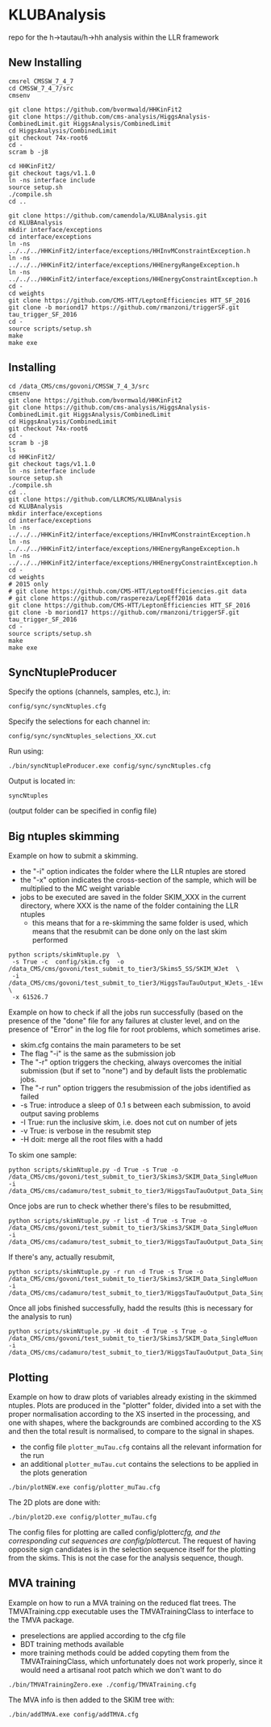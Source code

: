 # KLUBAnalysis

repo for the h->tautau/h->hh analysis within the LLR framework

## New Installing
```
cmsrel CMSSW_7_4_7
cd CMSSW_7_4_7/src
cmsenv

git clone https://github.com/bvormwald/HHKinFit2
git clone https://github.com/cms-analysis/HiggsAnalysis-CombinedLimit.git HiggsAnalysis/CombinedLimit
cd HiggsAnalysis/CombinedLimit
git checkout 74x-root6
cd -
scram b -j8

cd HHKinFit2/
git checkout tags/v1.1.0
ln -ns interface include
source setup.sh
./compile.sh
cd ..

git clone https://github.com/camendola/KLUBAnalysis.git
cd KLUBAnalysis
mkdir interface/exceptions
cd interface/exceptions
ln -ns ../../../HHKinFit2/interface/exceptions/HHInvMConstraintException.h 
ln -ns ../../../HHKinFit2/interface/exceptions/HHEnergyRangeException.h
ln -ns ../../../HHKinFit2/interface/exceptions/HHEnergyConstraintException.h
cd -
cd weights
git clone https://github.com/CMS-HTT/LeptonEfficiencies HTT_SF_2016
git clone -b moriond17 https://github.com/rmanzoni/triggerSF.git tau_trigger_SF_2016
cd -
source scripts/setup.sh
make
make exe
```

## Installing
``` 
cd /data_CMS/cms/govoni/CMSSW_7_4_3/src
cmsenv
git clone https://github.com/bvormwald/HHKinFit2
git clone https://github.com/cms-analysis/HiggsAnalysis-CombinedLimit.git HiggsAnalysis/CombinedLimit
cd HiggsAnalysis/CombinedLimit
git checkout 74x-root6
cd -
scram b -j8
ls
cd HHKinFit2/
git checkout tags/v1.1.0
ln -ns interface include
source setup.sh
./compile.sh
cd ..
git clone https://github.com/LLRCMS/KLUBAnalysis
cd KLUBAnalysis
mkdir interface/exceptions
cd interface/exceptions
ln -ns ../../../HHKinFit2/interface/exceptions/HHInvMConstraintException.h 
ln -ns ../../../HHKinFit2/interface/exceptions/HHEnergyRangeException.h
ln -ns ../../../HHKinFit2/interface/exceptions/HHEnergyConstraintException.h
cd -
cd weights
# 2015 only
# git clone https://github.com/CMS-HTT/LeptonEfficiencies.git data
# git clone https://github.com/raspereza/LepEff2016 data
git clone https://github.com/CMS-HTT/LeptonEfficiencies HTT_SF_2016
git clone -b moriond17 https://github.com/rmanzoni/triggerSF.git tau_trigger_SF_2016
cd -
source scripts/setup.sh
make
make exe
```

## SyncNtupleProducer
Specify the options (channels, samples, etc.), in:
```
config/sync/syncNtuples.cfg
```
Specify the selections for each channel in:
```
config/sync/syncNtuples_selections_XX.cut
```
Run using:
```
./bin/syncNtupleProducer.exe config/sync/syncNtuples.cfg
```
Output is located in:
```
syncNtuples
```
(output folder can be specified in config file)
 
## Big ntuples skimming

Example on how to submit a skimming.
 * the "-i" option indicates the folder where the LLR ntuples are stored
 * the "-x" option indicates the cross-section of the sample, which will be multiplied to the MC weight variable
 * jobs to be executed are saved in the folder SKIM_XXX in the current directory, where XXX is the name of the folder containing the LLR ntuples
   * this means that for a re-skimming the same folder is used, which means that the resubmit can be done only on the last skim performed

```
python scripts/skimNtuple.py  \
 -s True -c  config/skim.cfg  -o /data_CMS/cms/govoni/test_submit_to_tier3/Skims5_SS/SKIM_WJet  \
 -i /data_CMS/cms/govoni/test_submit_to_tier3/HiggsTauTauOutput_WJets_-1Events_0Skipped_1437551416.48 \
 -x 61526.7 
``` 

Example on how to check if all the jobs run successfully 
(based on the presence of the "done" file for any failures at cluster level,
and on the presence of "Error" in the log file for root problems,
which sometimes arise.
 * skim.cfg contains the main parameters to be set
 * The flag "-i" is the same as the submission job
 * The "-r" option triggers the checking, always overcomes the initial submission (but if set to "none") and by default lists the problematic jobs.
 * The "-r run" option triggers the resubmission of the jobs identified as failed
 * -s True: introduce a sleep of 0.1 s between each submission, to avoid output saving problems
 * -I True: run the inclusive skim, i.e. does not cut on number of jets
 * -v True: is verbose in the resubmit step
 * -H doit: merge all the root files with a hadd

To skim one sample:
```
python scripts/skimNtuple.py -d True -s True -o /data_CMS/cms/govoni/test_submit_to_tier3/Skims3/SKIM_Data_SingleMuon     -i /data_CMS/cms/cadamuro/test_submit_to_tier3/HiggsTauTauOutput_Data_SingleMuon_-1Events_0Skipped_1437412858.02
```
Once jobs are run to check whether there's files to be resubmitted, 
```
python scripts/skimNtuple.py -r list -d True -s True -o /data_CMS/cms/govoni/test_submit_to_tier3/Skims3/SKIM_Data_SingleMuon     -i /data_CMS/cms/cadamuro/test_submit_to_tier3/HiggsTauTauOutput_Data_SingleMuon_-1Events_0Skipped_1437412858.02
```
If there's any, actually resubmit, 
```
python scripts/skimNtuple.py -r run -d True -s True -o /data_CMS/cms/govoni/test_submit_to_tier3/Skims3/SKIM_Data_SingleMuon     -i /data_CMS/cms/cadamuro/test_submit_to_tier3/HiggsTauTauOutput_Data_SingleMuon_-1Events_0Skipped_1437412858.02
```
Once all jobs finished successfully, hadd the results (this is necessary for the analysis to run)
```
python scripts/skimNtuple.py -H doit -d True -s True -o /data_CMS/cms/govoni/test_submit_to_tier3/Skims3/SKIM_Data_SingleMuon     -i /data_CMS/cms/cadamuro/test_submit_to_tier3/HiggsTauTauOutput_Data_SingleMuon_-1Events_0Skipped_1437412858.02
```

## Plotting

Example on how to draw plots of variables already existing in the skimmed ntuples.
Plots are produced in the "plotter" folder, divided into a set with the proper normalisation
according to the XS inserted in the processing, and one with shapes, where the backgrounds
are combined according to the XS and then the total result is normalised, to compare to 
the signal in shapes.
 * the config file ```plotter_muTau.cfg``` contains all the relevant information for the run
 * an additional ```plotter_muTau.cut``` contains the selections to be applied in the plots generation

```
./bin/plotNEW.exe config/plotter_muTau.cfg 
```

The 2D plots are done with:
```
./bin/plot2D.exe config/plotter_muTau.cfg 
```
The config files for plotting are called config/plotter*cfg,
and the corresponding cut sequences are config/plotter*cut.
The request of having opposite sign candidates is in the selection sequence itself 
for the plotting from the skims.
This is not the case for the analysis sequence, though.

## MVA training

Example on how to run a MVA training on the reduced flat trees.
The TMVATraining.cpp executable uses the TMVATrainingClass to interface to the TMVA package.
 * preselections are applied according to the cfg file
 * BDT training methods available
 * more training methods could be added copyting them from the TMVATrainingClass, which unfortunately does not work properly, since it would need a artisanal root patch which we don't want to do
 
 ```
./bin/TMVATrainingZero.exe ./config/TMVATraining.cfg
```
The MVA info is then added to the SKIM tree with:
```
./bin/addTMVA.exe config/addTMVA.cfg 
```
